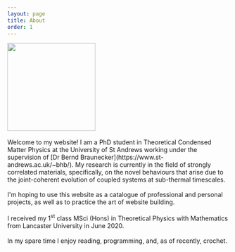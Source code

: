 ```yaml
---
layout: page
title: About
order: 1
---
```


<img src="{{site.baseurl}}/assets/images/MyMug.jpg" width = "200">
<br>
<br>
Welcome to my website! I am a PhD student in Theoretical Condensed Matter Physics at the University of St Andrews working under the 
supervision of [Dr Bernd Braunecker](https://www.st-andrews.ac.uk/~bhb/). My research is currently in the field of strongly correlated materials, specifically, on the novel behaviours that arise due to the joint-coherent evolution of coupled systems at sub-thermal timescales.
<br>
<br>
I'm hoping to use this website as a catalogue of professional and personal projects, as well as to practice the art of website building.
<br>
<br>
I received my 1<sup>st</sup> class MSci (Hons) in Theoretical Physics with Mathematics from Lancaster University in June 2020.
<br>
<br>
In my spare time I enjoy reading, programming, and, as of recently, crochet.
